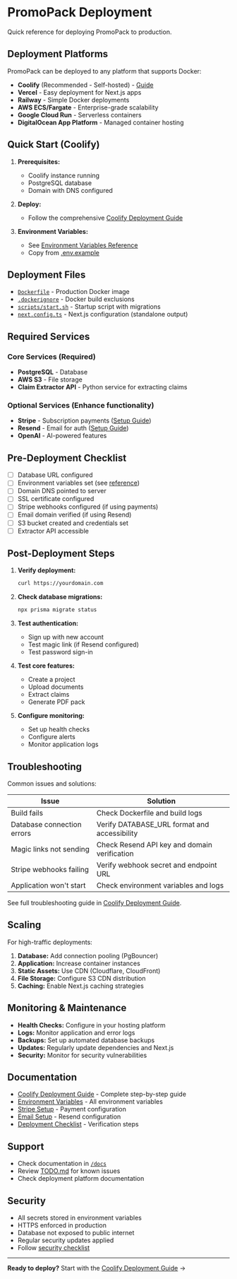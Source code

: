 # PromoPack Deployment

Quick reference for deploying PromoPack to production.

## Deployment Platforms

PromoPack can be deployed to any platform that supports Docker:

- **Coolify** (Recommended - Self-hosted) - [Guide](./docs/COOLIFY_DEPLOYMENT.md)
- **Vercel** - Easy deployment for Next.js apps
- **Railway** - Simple Docker deployments
- **AWS ECS/Fargate** - Enterprise-grade scalability
- **Google Cloud Run** - Serverless containers
- **DigitalOcean App Platform** - Managed container hosting

## Quick Start (Coolify)

1. **Prerequisites:**
   - Coolify instance running
   - PostgreSQL database
   - Domain with DNS configured

2. **Deploy:**
   - Follow the comprehensive [Coolify Deployment Guide](./docs/COOLIFY_DEPLOYMENT.md)

3. **Environment Variables:**
   - See [Environment Variables Reference](./docs/ENVIRONMENT_VARIABLES.md)
   - Copy from [.env.example](./.env.example)

## Deployment Files

- [`Dockerfile`](./Dockerfile) - Production Docker image
- [`.dockerignore`](./.dockerignore) - Docker build exclusions
- [`scripts/start.sh`](./scripts/start.sh) - Startup script with migrations
- [`next.config.ts`](./next.config.ts) - Next.js configuration (standalone output)

## Required Services

### Core Services (Required)
- **PostgreSQL** - Database
- **AWS S3** - File storage
- **Claim Extractor API** - Python service for extracting claims

### Optional Services (Enhance functionality)
- **Stripe** - Subscription payments ([Setup Guide](./docs/STRIPE_SETUP.md))
- **Resend** - Email for auth ([Setup Guide](./docs/EMAIL_SETUP.md))
- **OpenAI** - AI-powered features

## Pre-Deployment Checklist

- [ ] Database URL configured
- [ ] Environment variables set (see [reference](./docs/ENVIRONMENT_VARIABLES.md))
- [ ] Domain DNS pointed to server
- [ ] SSL certificate configured
- [ ] Stripe webhooks configured (if using payments)
- [ ] Email domain verified (if using Resend)
- [ ] S3 bucket created and credentials set
- [ ] Extractor API accessible

## Post-Deployment Steps

1. **Verify deployment:**
   ```bash
   curl https://yourdomain.com
   ```

2. **Check database migrations:**
   ```bash
   npx prisma migrate status
   ```

3. **Test authentication:**
   - Sign up with new account
   - Test magic link (if Resend configured)
   - Test password sign-in

4. **Test core features:**
   - Create a project
   - Upload documents
   - Extract claims
   - Generate PDF pack

5. **Configure monitoring:**
   - Set up health checks
   - Configure alerts
   - Monitor application logs

## Troubleshooting

Common issues and solutions:

| Issue | Solution |
|-------|----------|
| Build fails | Check Dockerfile and build logs |
| Database connection errors | Verify DATABASE_URL format and accessibility |
| Magic links not sending | Check Resend API key and domain verification |
| Stripe webhooks failing | Verify webhook secret and endpoint URL |
| Application won't start | Check environment variables and logs |

See full troubleshooting guide in [Coolify Deployment Guide](./docs/COOLIFY_DEPLOYMENT.md#troubleshooting).

## Scaling

For high-traffic deployments:

1. **Database:** Add connection pooling (PgBouncer)
2. **Application:** Increase container instances
3. **Static Assets:** Use CDN (Cloudflare, CloudFront)
4. **File Storage:** Configure S3 CDN distribution
5. **Caching:** Enable Next.js caching strategies

## Monitoring & Maintenance

- **Health Checks:** Configure in your hosting platform
- **Logs:** Monitor application and error logs
- **Backups:** Set up automated database backups
- **Updates:** Regularly update dependencies and Next.js
- **Security:** Monitor for security vulnerabilities

## Documentation

- [Coolify Deployment Guide](./docs/COOLIFY_DEPLOYMENT.md) - Complete step-by-step guide
- [Environment Variables](./docs/ENVIRONMENT_VARIABLES.md) - All environment variables
- [Stripe Setup](./docs/STRIPE_SETUP.md) - Payment configuration
- [Email Setup](./docs/EMAIL_SETUP.md) - Resend configuration
- [Deployment Checklist](./docs/DEPLOYMENT_CHECKLIST.md) - Verification steps

## Support

- Check documentation in [`/docs`](./docs)
- Review [TODO.md](./TODO.md) for known issues
- Check deployment platform documentation

## Security

- All secrets stored in environment variables
- HTTPS enforced in production
- Database not exposed to public internet
- Regular security updates applied
- Follow [security checklist](./docs/COOLIFY_DEPLOYMENT.md#security-checklist)

---

**Ready to deploy?** Start with the [Coolify Deployment Guide](./docs/COOLIFY_DEPLOYMENT.md) →
